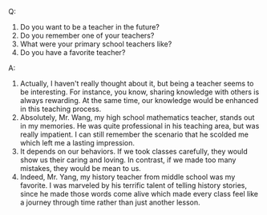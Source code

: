 Q: 
1.  Do you want to be a teacher in the future? 
2.  Do you remember one of your teachers?
3.  What were your primary school teachers like? 
4.  Do you have a favorite teacher? 

A:
1. Actually, I haven't really thought about it, but being a teacher seems to be interesting. For instance, you know, sharing knowledge with others is always rewarding. At the same time, our knowledge would be enhanced in this teaching process.
2. Absolutely, Mr. Wang, my high school mathematics teacher, stands out in my memories. He was quite professional in his teaching area, but was really impatient. I can still remember the scenario that he scolded me which left me a lasting impression.
3. It depends on our behaviors. If we took classes carefully, they would show us their caring and loving. In contrast, if we made too many mistakes, they would be mean to us.
4. Indeed, Mr. Yang, my history teacher from middle school was my favorite. I was marveled by his terrific talent of telling history stories, since he made those words come alive which made every class feel like a journey through time rather than just another lesson.